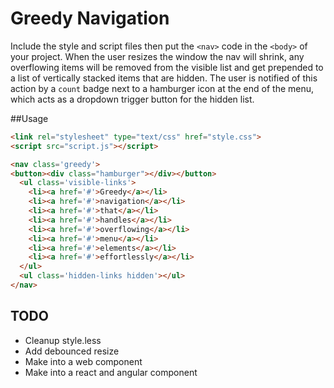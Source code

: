 # Greedy Navigation
Include the style and script files then put the `<nav>` code in the `<body>` of your project. When the user resizes the window the nav will shrink, any overflowing items will be removed from the visible list and get prepended to a list of vertically stacked items that are hidden. The user is notified of this action by a `count` badge next to a hamburger icon at the end of the menu, which acts as a dropdown trigger button for the hidden list.

##Usage

```html
<link rel="stylesheet" type="text/css" href="style.css">
<script src="script.js"></script>

<nav class='greedy'>
<button><div class="hamburger"></div></button>
  <ul class='visible-links'>
    <li><a href='#'>Greedy</a></li>
    <li><a href='#'>navigation</a></li>
    <li><a href='#'>that</a></li>
    <li><a href='#'>handles</a></li>
    <li><a href='#'>overflowing</a></li>
    <li><a href='#'>menu</a></li>
    <li><a href='#'>elements</a></li>
    <li><a href='#'>effortlessly</a></li>
  </ul>
  <ul class='hidden-links hidden'></ul>
</nav>
```

## TODO

* Cleanup style.less
* Add debounced resize
* Make into a web component
* Make into a react and angular component
